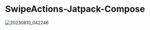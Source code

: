 # SwipeActions-Jatpack-Compose

 
![20230810_042246](https://github.com/akardas16/SwipeActions/assets/28716129/567fe18c-efd7-46c7-a550-80ac90b85e1b)
